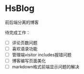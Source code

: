# HsBlog
前后端分离的博客


待完成工作：
- [ ] 评论页数问题
- [ ] 喜欢语录功能
- [ ] 管理端visitor includes报错问题
- [ ] 博客编写页面美化
- [ ] markdown格式前端显示问题的解决
